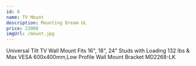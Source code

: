 ```yaml
---
id: 8
name: TV Mount
description: Mounting Dream UL
price: 22000
imgUrl: /mount.jpg
---
```


Universal Tilt TV Wall Mount Fits 16", 18", 24" Studs with Loading 132 lbs & Max VESA 600x400mm,Low Profile Wall Mount Bracket MD2268-LK
